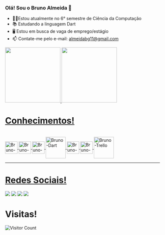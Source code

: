 ### Olá! Sou o Bruno Almeida 👋

- 🙋‍♂️Estou atualmente no 6° semestre de Ciência da Computação
- 📚 Estudando a linguagem Dart
- 🖥️ Estou em busca de vaga de emprego/estágio
- 📫 Contate-me pelo e-mail: almeidabg11@gmail.com

<div>
  <a href="https://github.com/almeidaa11">
  <img height="180em" src="https://github-readme-stats.vercel.app/api?username=almeidaa11&show_icons=true&theme=dracula&include_all_commits=true&count_private=true"/>
  <img height="180em" src="https://github-readme-stats.vercel.app/api/top-langs/?username=almeidaa11&layout=compact&langs_count=7&theme=dracula"/>
</div>
<h1>Conhecimentos!</h1>
<div style="display: inline_block"><br>
  <img align="center" alt="Bruno-HTML5" height="40" width="40" src="https://cdn.jsdelivr.net/gh/devicons/devicon/icons/html5/html5-original-wordmark.svg">
  <img align="center" alt="Bruno-CSS" height="40" width="40" src="https://cdn.jsdelivr.net/gh/devicons/devicon/icons/css3/css3-original-wordmark.svg">
  <img align="center" alt="Bruno-JavaScript" height="40" width="40" src="https://cdn.jsdelivr.net/gh/devicons/devicon/icons/javascript/javascript-original.svg">
  <img align="center" alt="Bruno-Dart" height="70" width="65" src="https://cdn.jsdelivr.net/gh/devicons/devicon/icons/dart/dart-original-wordmark.svg">
  <img align="center" alt="Bruno-Python" height="40" width="40" src="https://cdn.jsdelivr.net/gh/devicons/devicon/icons/python/python-original-wordmark.svg">
  <img align="center" alt="Bruno-Canvas" height="40" width="40" src="https://cdn.jsdelivr.net/gh/devicons/devicon/icons/canva/canva-original.svg">
  <img align="center" alt="Bruno-Trello" height="70" width="65" src="https://cdn.jsdelivr.net/gh/devicons/devicon/icons/trello/trello-plain-wordmark.svg">
</div>
<hr> 
<h1>Redes Sociais!</h1>
<div>
   <a href="https://www.facebook.com/profile.php?id=100063993316622" target="_blank"><img src="https://img.shields.io/badge/Facebook-1877F2?style=for-the-badge&logo=facebook&logoColor=white" target="_blank"></a>
  <a href="https://www.instagram.com/guimaraess_.bruno/" target="_blank"><img src="https://img.shields.io/badge/-Instagram-%23E4405F?style=for-the-badge&logo=instagram&logoColor=white" target="_blank"></a>
  <a href = "mailto:almeidabg11@gmail.com"><img src="https://img.shields.io/badge/-Gmail-%23333?style=for-the-badge&logo=gmail&logoColor=white" target="_blank"></a>
  <a href="https://www.linkedin.com/in/bruno-almeida-404993212/" target="_blank"><img src="https://img.shields.io/badge/-LinkedIn-%230077B5?style=for-the-badge&logo=linkedin&logoColor=white" target="_blank"></a> 
</div>
<h1>Visitas!</h1>
 
![Visitor Count](https://profile-counter.glitch.me/{almeidaa11}/count.svg)
